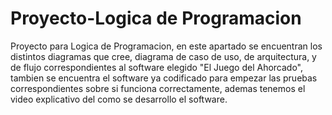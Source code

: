 # Proyecto-Logica de Programacion
Proyecto para Logica de Programacion, en este apartado se encuentran los distintos diagramas que cree, diagrama de caso de uso, de arquitectura, y de flujo correspondientes al software elegido "El Juego del Ahorcado", tambien se encuentra el software ya codificado para empezar las pruebas correspondientes sobre si funciona correctamente, ademas tenemos el video explicativo del como se desarrollo el software.
